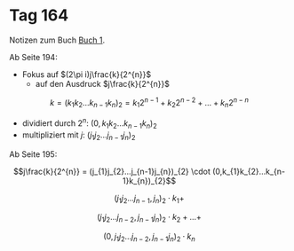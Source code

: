 # Tag 164

Notizen zum Buch [Buch 1](../Buch1.md).

Ab Seite 194:
* Fokus auf $(2\pi i)j\frac{k}{2^{n}}$
  - auf den Ausdruck $j\frac{k}{2^{n}}$
```math
k = (k_{1} k_{2} ... k_{n-1} k_{n})_{2} = k_{1} 2^{n-1} + k_{2} 2^{n-2} + ... + k_{n} 2^{n-n}
```

* dividiert durch $2^{n}$: $(0,k_{1}k_{2}...k_{n-1}k_{n})_{2}$
* multipliziert mit $j$: $(j_{1}j_{2}...j_{n-1}j_{n})_{2}$

Ab Seite 195:
```math
j\frac{k}{2^{n}} = (j_{1}j_{2}...j_{n-1}j_{n})_{2} \cdot (0,k_{1}k_{2}...k_{n-1}k_{n})_{2}
```
```math
(j_{1}j_{2}...j_{n-1},j_{n})_{2} \cdot k_{1} +
```
```math
(j_{1}j_{2}...j_{n-2},j_{n-1}j_{n})_{2} \cdot k_{2} + ... +
```
```math
(0,j_{1}j_{2}...j_{n-2},j_{n-1}j_{n})_{2} \cdot k_{n}
```
